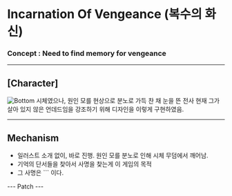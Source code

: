 # Incarnation Of Vengeance (복수의 화신)
### Concept : Need to find memory for vengeance

---

## [Character]
![Bottom](https://github.com/hadongkyoun/Incarnation-Of-Vengeance/assets/72578757/6e2210ce-6058-40ee-9447-9adee0c699e4)
시체였으나, 원인 모를 현상으로 분노로 가득 찬 채 눈을 뜬 전사
현재 그가 살아 있지 않은 언데드임을 강조하기 위해 디자인을 이렇게 구현하였음.

---
## Mechanism
- 일러스트 소개 없이, 바로 진행. 원인 모를 분노로 인해 시체 무덤에서 깨어남.
- 기억의 단서들을 찾아서 사명을 찾는게 이 게임의 목적
- 그 사명은 ``` 이다.


--- Patch ---


